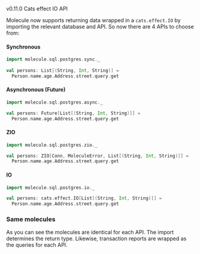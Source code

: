 v0.11.0 Cats effect IO API

Molecule now supports returning data wrapped in a `cats.effect.IO` by importing the relevant database and API. So now there are 4 APIs to choose from:

#### Synchronous
```scala
import molecule.sql.postgres.sync._
       
val persons: List[(String, Int, String)] =
  Person.name.age.Address.street.query.get
```

#### Asynchronous (Future)
```scala
import molecule.sql.postgres.async._

val persons: Future[List[(String, Int, String)]] =
  Person.name.age.Address.street.query.get
```

#### ZIO
```scala
import molecule.sql.postgres.zio._

val persons: ZIO[Conn, MoleculeError, List[(String, Int, String)]] =
  Person.name.age.Address.street.query.get
```

#### IO
```scala
import molecule.sql.postgres.io._ 

val persons: cats.effect.IO[List[(String, Int, String)]] =
  Person.name.age.Address.street.query.get
```

### Same molecules

As you can see the molecules are identical for each API. The import determines the return type. Likewise, transaction reports are wrapped as the queries for each API. 